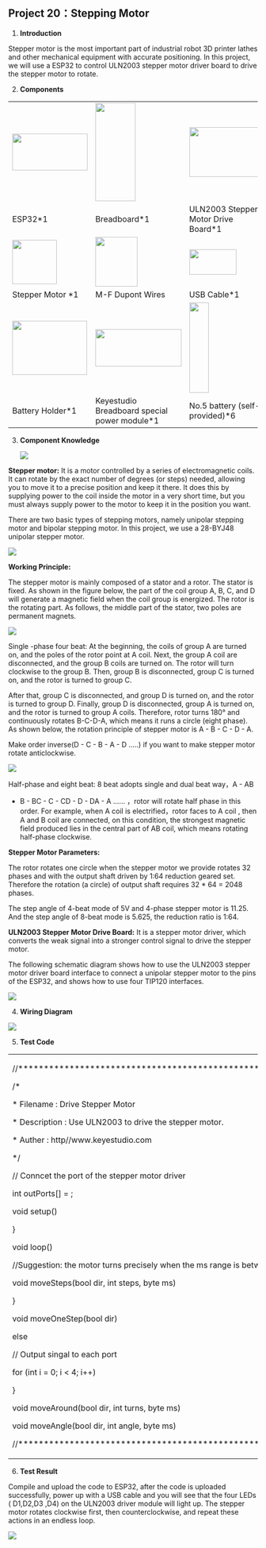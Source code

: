 ## Project 20：Stepping Motor 

1.  **Introduction**

Stepper motor is the most important part of industrial robot 3D printer
lathes and other mechanical equipment with accurate positioning. In this
project, we will use a ESP32 to control ULN2003 stepper motor driver
board to drive the stepper motor to rotate.

2.  **Components**

<table>
<tbody>
<tr class="odd">
<td><img src="https://raw.githubusercontent.com/keyestudio/KS5011-KS5011F-Keyestudio-ESP32-Learning-Kit-Complete-Edition-Arduino/master/media/56053f7126905c6def63919c661d5c0a.jpeg" style="width:1.58264in;height:0.77292in" /></td>
<td><img src="https://raw.githubusercontent.com/keyestudio/KS5011-KS5011F-Keyestudio-ESP32-Learning-Kit-Complete-Edition-Arduino/master/media/e380dd26e4825be9a768973802a55fe6.png" style="width:0.84236in;height:2.06319in" /></td>
<td><img src="https://raw.githubusercontent.com/keyestudio/KS5011-KS5011F-Keyestudio-ESP32-Learning-Kit-Complete-Edition-Arduino/master/media/6c9c142fb9187aeb8337493ca5dd5ee7.jpeg" style="width:1.56111in;height:1.03819in" /></td>
</tr>
<tr class="even">
<td>ESP32*1</td>
<td>Breadboard*1</td>
<td>ULN2003 Stepper Motor Drive Board*1</td>
</tr>
<tr class="odd">
<td><img src="https://raw.githubusercontent.com/keyestudio/KS5011-KS5011F-Keyestudio-ESP32-Learning-Kit-Complete-Edition-Arduino/master/media/8ebb14a35091dc8d02d95cb6748dd1e9.png" style="width:0.93403in;height:0.92431in" /></td>
<td><img src="https://raw.githubusercontent.com/keyestudio/KS5011-KS5011F-Keyestudio-ESP32-Learning-Kit-Complete-Edition-Arduino/master/media/6ba5c3147b32861b2dbc6b9986382c1b.png" style="width:0.88681in;height:1.04722in" /></td>
<td><img src="https://raw.githubusercontent.com/keyestudio/KS5011-KS5011F-Keyestudio-ESP32-Learning-Kit-Complete-Edition-Arduino/master/media/7dcbd02995be3c142b2f97df7f7c03ce.png" style="width:0.99028in;height:0.52986in" /></td>
</tr>
<tr class="even">
<td>Stepper Motor *1</td>
<td>M-F Dupont Wires</td>
<td>USB Cable*1</td>
</tr>
<tr class="odd">
<td><img src="https://raw.githubusercontent.com/keyestudio/KS5011-KS5011F-Keyestudio-ESP32-Learning-Kit-Complete-Edition-Arduino/master/media/b65d826ca481982fed0212dba2957c7c.jpeg" style="width:1.57361in;height:1.13611in" /></td>
<td><img src="https://raw.githubusercontent.com/keyestudio/KS5011-KS5011F-Keyestudio-ESP32-Learning-Kit-Complete-Edition-Arduino/master/media/a8fe41500d5d16511fd90518f745d398.png" style="width:1.80903in;height:0.78125in" /></td>
<td><img src="https://raw.githubusercontent.com/keyestudio/KS5011-KS5011F-Keyestudio-ESP32-Learning-Kit-Complete-Edition-Arduino/master/media/a815c48437199c6ab79d74cd2d583de0.png" style="width:0.41042in;height:1.89444in" /></td>
</tr>
<tr class="even">
<td>Battery Holder*1</td>
<td>Keyestudio Breadboard special power module*1</td>
<td>No.5 battery (self-provided)*6</td>
</tr>
</tbody>
</table>

3.  **Component Knowledge**
    
    ![](/media/8ebb14a35091dc8d02d95cb6748dd1e9.png)

**Stepper motor:** It is a motor controlled by a series of
electromagnetic coils. It can rotate by the exact number of degrees (or
steps) needed, allowing you to move it to a precise position and keep it
there. It does this by supplying power to the coil inside the motor in a
very short time, but you must always supply power to the motor to keep
it in the position you want.

There are two basic types of stepping motors, namely unipolar stepping
motor and bipolar stepping motor. In this project, we use a 28-BYJ48
unipolar stepper motor.

![](/media/bea0e202b7bfe23d1fdcdbbe996aa6da.jpeg)

**Working Principle:**

The stepper motor is mainly composed of a stator and a rotor. The stator
is fixed. As shown in the figure below, the part of the coil group A, B,
C, and D will generate a magnetic field when the coil group is
energized. The rotor is the rotating part. As follows, the middle part
of the stator, two poles are permanent magnets.

![](/media/32748e0804b1fff434181cb228b23242.png)

Single -phase four beat: At the beginning, the coils of group A are
turned on, and the poles of the rotor point at A coil. Next, the group A
coil are disconnected, and the group B coils are turned on. The rotor
will turn clockwise to the group B. Then, group B is disconnected, group
C is turned on, and the rotor is turned to group C.

After that, group C is disconnected, and group D is turned on, and the
rotor is turned to group D. Finally, group D is disconnected, group A is
turned on, and the rotor is turned to group A coils. Therefore, rotor
turns 180° and continuously rotates B-C-D-A, which means it runs a
circle (eight phase). As shown below, the rotation principle of stepper
motor is A - B - C - D - A.

Make order inverse(D - C - B - A - D .....) if you want to make stepper
motor rotate anticlockwise.

![](/media/b8ae50bbdee2dd5bc683e8c450baee6a.png)

Half-phase and eight beat: 8 beat adopts single and dual beat way，A - AB
- B - BC - C - CD - D - DA - A ...... ，rotor will rotate half phase in
this order. For example, when A coil is electrified，rotor faces to A
coil , then A and B coil are connected, on this condition, the strongest
magnetic field produced lies in the central part of AB coil, which means
rotating half-phase clockwise.

**Stepper Motor Parameters:**

The rotor rotates one circle when the stepper motor we provide rotates
32 phases and with the output shaft driven by 1:64 reduction geared set.
Therefore the rotation (a circle) of output shaft requires 32 \* 64 =
2048 phases.

The step angle of 4-beat mode of 5V and 4-phase stepper motor is 11.25.
And the step angle of 8-beat mode is 5.625, the reduction ratio is 1:64.

**ULN2003 Stepper Motor Drive Board:** It is a stepper motor driver,
which converts the weak signal into a stronger control signal to drive
the stepper motor. 

The following schematic diagram shows how to use the ULN2003 stepper
motor driver board interface to connect a unipolar stepper motor to the
pins of the ESP32, and shows how to use four TIP120 interfaces.

![](/media/6fa632d2b70e97dd55565d23ec15d245.png)

4.  **Wiring Diagram**

![](/media/6333a59ee8dd57f7ceb5eaaec8d588df.png)

5.  **Test Code**

<table>
<tbody>
<tr class="odd">
<td><p>//**********************************************************************</p>
<p>/*</p>
<p>* Filename : Drive Stepper Motor</p>
<p>* Description : Use ULN2003 to drive the stepper motor.</p>
<p>* Auther : http//www.keyestudio.com</p>
<p>*/</p>
<p>// Conncet the port of the stepper motor driver</p>
<p>int outPorts[] = ;</p>
<p>void setup() </p>
<p>}</p>
<p>void loop()</p>
<p></p>
<p>//Suggestion: the motor turns precisely when the ms range is between 3 and 20</p>
<p>void moveSteps(bool dir, int steps, byte ms) </p>
<p>}</p>
<p>void moveOneStep(bool dir) </p>
<p>else </p>
<p>// Output singal to each port</p>
<p>for (int i = 0; i &lt; 4; i++) </p>
<p>}</p>
<p>void moveAround(bool dir, int turns, byte ms)</p>
<p>void moveAngle(bool dir, int angle, byte ms)</p>
<p>//***********************************************************************</p></td>
</tr>
</tbody>
</table>

6.  **Test Result**

Compile and upload the code to ESP32, after the code is uploaded
successfully, power up with a USB cable and you will see that the four
LEDs ( D1,D2,D3 ,D4) on the ULN2003 driver module will light up. The
stepper motor rotates clockwise first, then counterclockwise, and repeat
these actions in an endless loop.

![](/media/8dc4a0547390e0108c3960c31d330ee7.png)
